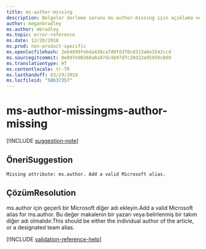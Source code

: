 ```yaml
---
title: ms-author-missing
description: Belgeler derleme sorunu ms-author-missing için açıklama ve çözüm
author: meganbradley
ms.author: mbradley
ms.topic: error-reference
ms.date: 12/20/2018
ms.prod: non-product-specific
ms.openlocfilehash: 2eb4899febda438ca7d0fd370cd313a6e1542ccd
ms.sourcegitcommit: 8e897e90268a8a87dc4b97d7c28d22ed5950c8d9
ms.translationtype: HT
ms.contentlocale: tr-TR
ms.lasthandoff: 03/29/2019
ms.locfileid: "58637357"
---
```

# <a name="ms-author-missing"></a><span data-ttu-id="f6857-103">ms-author-missing</span><span class="sxs-lookup"><span data-stu-id="f6857-103">ms-author-missing</span></span>

[!INCLUDE [suggestion-note](includes/suggestion-note.md)]

## <a name="suggestion"></a><span data-ttu-id="f6857-104">Öneri</span><span class="sxs-lookup"><span data-stu-id="f6857-104">Suggestion</span></span>

`Missing attribute: ms.author. Add a valid Microsoft alias.`

## <a name="resolution"></a><span data-ttu-id="f6857-105">Çözüm</span><span class="sxs-lookup"><span data-stu-id="f6857-105">Resolution</span></span>

<span data-ttu-id="f6857-106">ms.author için geçerli bir Microsoft diğer adı ekleyin.</span><span class="sxs-lookup"><span data-stu-id="f6857-106">Add a valid Microsoft alias for ms.author.</span></span> <span data-ttu-id="f6857-107">Bu değer makalenin bir yazarı veya belirlenmiş bir takım diğer adı olmalıdır.</span><span class="sxs-lookup"><span data-stu-id="f6857-107">This should be either the individual author of the article, or a designated team alias.</span></span>

<!--make sure to add this file to your includes folder and verify the path-->
[!INCLUDE [validation-reference-help](includes/validation-reference-help.md)]